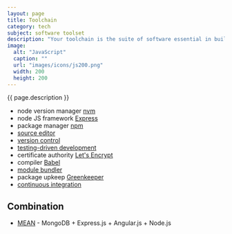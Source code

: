 ```yaml
---
layout: page
title: Toolchain
category: tech
subject: software toolset
description: "Your toolchain is the suite of software essential in building front-end apps."
image:
  alt: "JavaScript"
  caption: ""
  url: "images/icons/js200.png"
  width: 200
  height: 200
---
```


{{ page.description }}

* node version manager [nvm](https://davidwalsh.name/nvm)
* node JS framework [Express](http://expressjs.com/)
* package manager [npm](http://www.sitepoint.com/beginners-guide-node-package-manager/)
* [source editor]({{site.baseurl}}tech/editors.html)
* [version control]({{site.baseurl}}tech/scm.html)
* [testing-driven development]({{site.baseurl}}tech/testing.html)
* certificate authority [Let's Encrypt](https://letsencrypt.org/)
* compiler [Babel](https://babeljs.io/)
* [module bundler]({{site.baseurl}}tech/webpack.html)
* package upkeep [Greenkeeper](https://greenkeeper.io/)
* [continuous integration]({{site.baseurl}}tech/ci.html)

Combination
-----------
* [MEAN](http://meanjs.org/) - MongoDB + Express.js + Angular.js + Node.js
